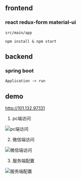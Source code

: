 ## frontend

### react redux-form material-ui 
```
src/main/app 

npm install & npm start
```

## backend

### spring boot

```
Application -> run
```

## demo

http://101.132.97.131

1. pc端访问

![pc端访问](https://git.oschina.net/uploads/images/2017/0811/171519_08364ad5_73411.png "easyform-pc.png")

2. 微信端访问

![微信端访问](https://git.oschina.net/uploads/images/2017/0811/171534_a3fe8d91_73411.jpeg "easyform-wechat.jpg")

3. 服务端配置

![服务端配置](https://git.oschina.net/uploads/images/2017/0811/171549_b290a0d7_73411.png "fieldconfig.png")